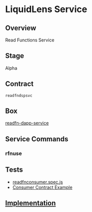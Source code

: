 LiquidLens Service
=================

## Overview
Read Functions Service

## Stage
Alpha

## Contract

```readfndspsvc```

## Box
[readfn-dapp-service](../../developers/boxes/readfn-dapp-service)

## Service Commands
### rfnuse
## Tests 
* [readfnconsumer.spec.js](https://github.com/liquidapps-io/zeus-sdk/tree/master/boxes/groups/services/readfn-dapp-service/test/readfnconsumer.spec.js)
* [Consumer Contract Example](https://github.com/liquidapps-io/zeus-sdk/tree/master/boxes/groups/services/readfn-dapp-service/contracts/eos/readfnconsumer/readfnconsumer.cpp)
## [Implementation](https://github.com/liquidapps-io/zeus-sdk/tree/master/boxes/groups/services/readfn-dapp-service/contracts/eos/dappservices/_readfn_impl.hpp)
